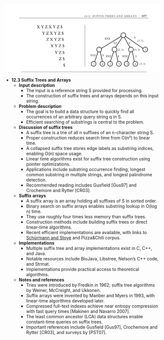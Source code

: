 ![ADM-ch12-datastructs-suffix-trees](ADM-ch12-datastructs-suffix-trees.best.png)

- **12.3 Suffix Trees and Arrays**
  - **Input description**
    - The input is a reference string S provided for processing.
    - The construction of suffix trees and arrays depends on this input string.
  - **Problem description**
    - The goal is to build a data structure to quickly find all occurrences of an arbitrary query string q in S.
    - Efficient searching of substrings is central to the problem.
  - **Discussion of suffix trees**
    - A suffix tree is a trie of all n suffixes of an n-character string S.
    - Proper construction reduces search time from O(n²) to linear time.
    - A collapsed suffix tree stores edge labels as substring indices, enabling O(n) space usage.
    - Linear time algorithms exist for suffix tree construction using pointer optimizations.
    - Applications include substring occurrence finding, longest common substring in multiple strings, and longest palindrome detection.
    - Recommended reading includes Gusfield [Gus97] and Crochemore and Rytter [CR03].
  - **Suffix arrays**
    - A suffix array is an array holding all suffixes of S in sorted order.
    - Binary search on suffix arrays enables substring lookup in O(log n) time.
    - They use roughly four times less memory than suffix trees.
    - Construction methods include building suffix trees or direct linear-time algorithms.
    - Recent efficient implementations are available, with links to [Schürmann and Stoye](http://bibiserv.techfak.uni-bielefeld.de/bpr/) and Pizza&Chili corpus.
  - **Implementations**
    - Multiple suffix tree and array implementations exist in C, C++, and Java.
    - Notable resources include BioJava, Libstree, Nelson’s C++ code, and Strmat.
    - Implementations provide practical access to theoretical algorithms.
  - **Notes and references**
    - Tries were introduced by Fredkin in 1962; suffix tree algorithms by Weiner, McCreight, and Ukkonen.
    - Suffix arrays were invented by Manber and Myers in 1993, with linear-time algorithms developed later.
    - Compressed full-text indexes achieve near entropy compression with fast query times [Makinen and Navarro 2007].
    - The least common ancestor (LCA) data structures enable constant-time queries on suffix trees.
    - Important references include Gusfield [Gus97], Crochemore and Rytter [CR03], and surveys by [PST07].
